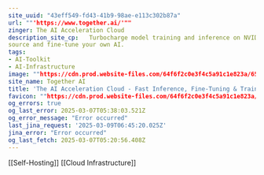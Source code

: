 ```yaml
---
site_uuid: "43eff549-fd43-41b9-98ae-e113c302b87a"
url: ""'https://www.together.ai/'""
zinger: The AI Acceleration Cloud
description_site_cp:   Turbocharge model training and inference on NVIDIA GPUs. Build with open
source and fine-tune your own AI.
tags:
- AI-Toolkit
- AI-Infrastructure
image: ""https://cdn.prod.website-files.com/64f6f2c0e3f4c5a91c1e823a/654692b86325351d86c33550_og-hp.jpg""
site_name: Together AI
title: 'The AI Acceleration Cloud - Fast Inference, Fine-Tuning & Training'
favicon: ""https://cdn.prod.website-files.com/64f6f2c0e3f4c5a91c1e823a/654693d569494912cfc0c0d4_favicon.svg""
og_errors: true
og_last_error: 2025-03-07T05:38:03.521Z
og_error_message: "Error occurred"
last_jina_request: '2025-03-09T06:45:20.025Z'
jina_error: "Error occurred"
og_last_fetch: 2025-03-07T05:20:56.408Z
---
```

[[Self-Hosting]] [[Cloud Infrastructure]]
